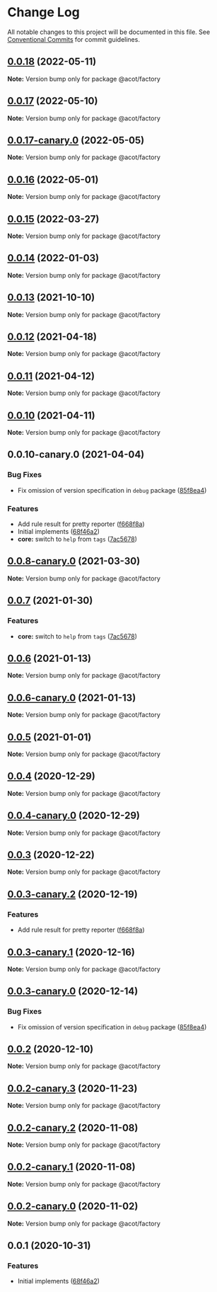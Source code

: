# Change Log

All notable changes to this project will be documented in this file.
See [Conventional Commits](https://conventionalcommits.org) for commit guidelines.

## [0.0.18](https://github.com/acot-a11y/acot/compare/v0.0.17...v0.0.18) (2022-05-11)

**Note:** Version bump only for package @acot/factory

## [0.0.17](https://github.com/acot-a11y/acot/compare/v0.0.17-canary.3...v0.0.17) (2022-05-10)

**Note:** Version bump only for package @acot/factory

## [0.0.17-canary.0](https://github.com/acot-a11y/acot/compare/v0.0.16...v0.0.17-canary.0) (2022-05-05)

**Note:** Version bump only for package @acot/factory

## [0.0.16](https://github.com/acot-a11y/acot/compare/v0.0.15...v0.0.16) (2022-05-01)

**Note:** Version bump only for package @acot/factory

## [0.0.15](https://github.com/acot-a11y/acot/compare/v0.0.14...v0.0.15) (2022-03-27)

**Note:** Version bump only for package @acot/factory

## [0.0.14](https://github.com/acot-a11y/acot/compare/v0.0.14-canary.2...v0.0.14) (2022-01-03)

**Note:** Version bump only for package @acot/factory

## [0.0.13](https://github.com/acot-a11y/acot/compare/v0.0.13-canary.0...v0.0.13) (2021-10-10)

**Note:** Version bump only for package @acot/factory

## [0.0.12](https://github.com/acot-a11y/acot/compare/v0.0.11...v0.0.12) (2021-04-18)

**Note:** Version bump only for package @acot/factory

## [0.0.11](https://github.com/acot-a11y/acot/compare/v0.0.10...v0.0.11) (2021-04-12)

**Note:** Version bump only for package @acot/factory

## [0.0.10](https://github.com/acot-a11y/acot/compare/v0.0.10-canary.0...v0.0.10) (2021-04-11)

**Note:** Version bump only for package @acot/factory

## 0.0.10-canary.0 (2021-04-04)

### Bug Fixes

- Fix omission of version specification in `debug` package ([85f8ea4](https://github.com/acot-a11y/acot/commit/85f8ea44c7b029301dbcd6bceef427fda35972b6))

### Features

- Add rule result for pretty reporter ([f668f8a](https://github.com/acot-a11y/acot/commit/f668f8a56e730ea31ece53f23d7fd2629e456211))
- Initial implements ([68f46a2](https://github.com/acot-a11y/acot/commit/68f46a250de7793795678ece40d23d927ddd075c))
- **core:** switch to `help` from `tags` ([7ac5678](https://github.com/acot-a11y/acot/commit/7ac56780e46c26f94aeda3f0c1d1482f47521acb))

## [0.0.8-canary.0](https://github.com/acot-a11y/acot/compare/@acot/factory@0.0.7...@acot/factory@0.0.8-canary.0) (2021-03-30)

**Note:** Version bump only for package @acot/factory

## [0.0.7](https://github.com/acot-a11y/acot/compare/@acot/factory@0.0.6...@acot/factory@0.0.7) (2021-01-30)

### Features

- **core:** switch to `help` from `tags` ([7ac5678](https://github.com/acot-a11y/acot/commit/7ac56780e46c26f94aeda3f0c1d1482f47521acb))

## [0.0.6](https://github.com/acot-a11y/acot/compare/@acot/factory@0.0.6-canary.0...@acot/factory@0.0.6) (2021-01-13)

**Note:** Version bump only for package @acot/factory

## [0.0.6-canary.0](https://github.com/acot-a11y/acot/compare/@acot/factory@0.0.5...@acot/factory@0.0.6-canary.0) (2021-01-13)

**Note:** Version bump only for package @acot/factory

## [0.0.5](https://github.com/acot-a11y/acot/compare/@acot/factory@0.0.4...@acot/factory@0.0.5) (2021-01-01)

**Note:** Version bump only for package @acot/factory

## [0.0.4](https://github.com/acot-a11y/acot/compare/@acot/factory@0.0.4-canary.0...@acot/factory@0.0.4) (2020-12-29)

**Note:** Version bump only for package @acot/factory

## [0.0.4-canary.0](https://github.com/acot-a11y/acot/compare/@acot/factory@0.0.3...@acot/factory@0.0.4-canary.0) (2020-12-29)

**Note:** Version bump only for package @acot/factory

## [0.0.3](https://github.com/acot-a11y/acot/compare/@acot/factory@0.0.3-canary.2...@acot/factory@0.0.3) (2020-12-22)

**Note:** Version bump only for package @acot/factory

## [0.0.3-canary.2](https://github.com/acot-a11y/acot/compare/@acot/factory@0.0.3-canary.1...@acot/factory@0.0.3-canary.2) (2020-12-19)

### Features

- Add rule result for pretty reporter ([f668f8a](https://github.com/acot-a11y/acot/commit/f668f8a56e730ea31ece53f23d7fd2629e456211))

## [0.0.3-canary.1](https://github.com/acot-a11y/acot/compare/@acot/factory@0.0.3-canary.0...@acot/factory@0.0.3-canary.1) (2020-12-16)

**Note:** Version bump only for package @acot/factory

## [0.0.3-canary.0](https://github.com/acot-a11y/acot/compare/@acot/factory@0.0.2...@acot/factory@0.0.3-canary.0) (2020-12-14)

### Bug Fixes

- Fix omission of version specification in `debug` package ([85f8ea4](https://github.com/acot-a11y/acot/commit/85f8ea44c7b029301dbcd6bceef427fda35972b6))

## [0.0.2](https://github.com/acot-a11y/acot/compare/@acot/factory@0.0.2-canary.3...@acot/factory@0.0.2) (2020-12-10)

**Note:** Version bump only for package @acot/factory

## [0.0.2-canary.3](https://github.com/acot-a11y/acot/compare/@acot/factory@0.0.2-canary.2...@acot/factory@0.0.2-canary.3) (2020-11-23)

**Note:** Version bump only for package @acot/factory

## [0.0.2-canary.2](https://github.com/acot-a11y/acot/compare/@acot/factory@0.0.2-canary.1...@acot/factory@0.0.2-canary.2) (2020-11-08)

**Note:** Version bump only for package @acot/factory

## [0.0.2-canary.1](https://github.com/acot-a11y/acot/compare/@acot/factory@0.0.2-canary.0...@acot/factory@0.0.2-canary.1) (2020-11-08)

**Note:** Version bump only for package @acot/factory

## [0.0.2-canary.0](https://github.com/acot-a11y/acot/compare/@acot/factory@0.0.1...@acot/factory@0.0.2-canary.0) (2020-11-02)

**Note:** Version bump only for package @acot/factory

## 0.0.1 (2020-10-31)

### Features

- Initial implements ([68f46a2](https://github.com/acot-a11y/acot/commit/68f46a250de7793795678ece40d23d927ddd075c))
